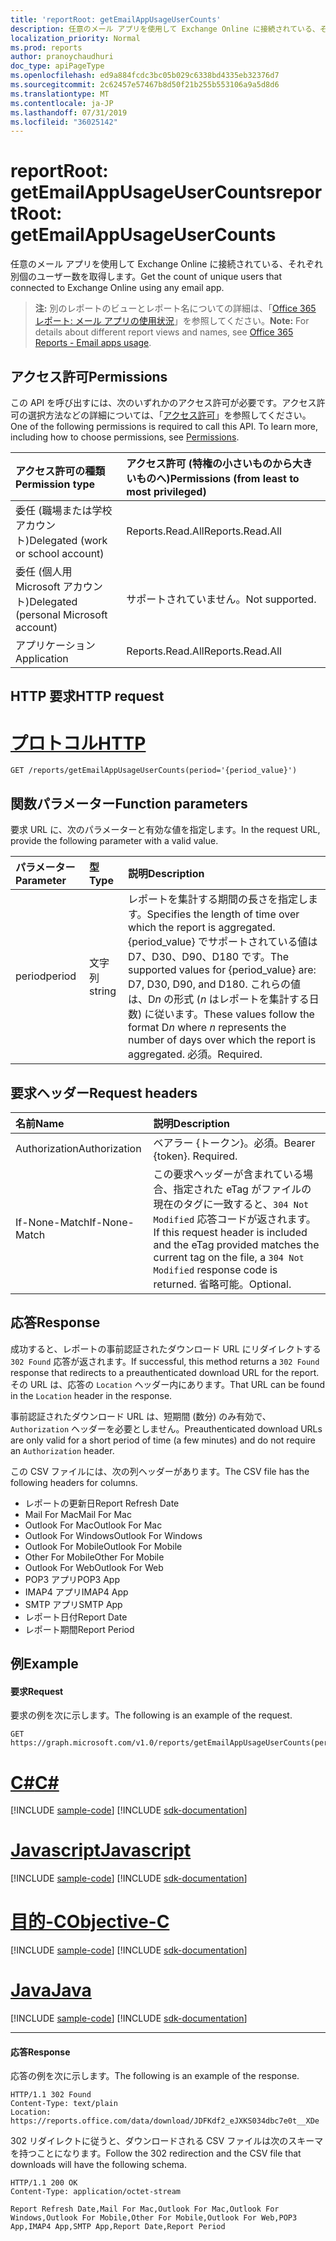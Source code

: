 ```yaml
---
title: 'reportRoot: getEmailAppUsageUserCounts'
description: 任意のメール アプリを使用して Exchange Online に接続されている、それぞれ別個のユーザー数を取得します。
localization_priority: Normal
ms.prod: reports
author: pranoychaudhuri
doc_type: apiPageType
ms.openlocfilehash: ed9a884fcdc3bc05b029c6338bd4335eb32376d7
ms.sourcegitcommit: 2c62457e57467b8d50f21b255b553106a9a5d8d6
ms.translationtype: MT
ms.contentlocale: ja-JP
ms.lasthandoff: 07/31/2019
ms.locfileid: "36025142"
---
```

# <a name="reportroot-getemailappusageusercounts"></a><span data-ttu-id="5a711-103">reportRoot: getEmailAppUsageUserCounts</span><span class="sxs-lookup"><span data-stu-id="5a711-103">reportRoot: getEmailAppUsageUserCounts</span></span>

<span data-ttu-id="5a711-104">任意のメール アプリを使用して Exchange Online に接続されている、それぞれ別個のユーザー数を取得します。</span><span class="sxs-lookup"><span data-stu-id="5a711-104">Get the count of unique users that connected to Exchange Online using any email app.</span></span>

> <span data-ttu-id="5a711-105">**注:** 別のレポートのビューとレポート名についての詳細は、「[Office 365 レポート: メール アプリの使用状況](https://support.office.com/client/Email-apps-usage-c2ce12a2-934f-4dd4-ba65-49b02be4703d)」を参照してください。</span><span class="sxs-lookup"><span data-stu-id="5a711-105">**Note:** For details about different report views and names, see [Office 365 Reports - Email apps usage](https://support.office.com/client/Email-apps-usage-c2ce12a2-934f-4dd4-ba65-49b02be4703d).</span></span>

## <a name="permissions"></a><span data-ttu-id="5a711-106">アクセス許可</span><span class="sxs-lookup"><span data-stu-id="5a711-106">Permissions</span></span>

<span data-ttu-id="5a711-p101">この API を呼び出すには、次のいずれかのアクセス許可が必要です。アクセス許可の選択方法などの詳細については、「[アクセス許可](/graph/permissions-reference)」を参照してください。</span><span class="sxs-lookup"><span data-stu-id="5a711-p101">One of the following permissions is required to call this API. To learn more, including how to choose permissions, see [Permissions](/graph/permissions-reference).</span></span>

| <span data-ttu-id="5a711-109">アクセス許可の種類</span><span class="sxs-lookup"><span data-stu-id="5a711-109">Permission type</span></span>                        | <span data-ttu-id="5a711-110">アクセス許可 (特権の小さいものから大きいものへ)</span><span class="sxs-lookup"><span data-stu-id="5a711-110">Permissions (from least to most privileged)</span></span> |
| :------------------------------------- | :--------------------------------------- |
| <span data-ttu-id="5a711-111">委任 (職場または学校アカウント)</span><span class="sxs-lookup"><span data-stu-id="5a711-111">Delegated (work or school account)</span></span>     | <span data-ttu-id="5a711-112">Reports.Read.All</span><span class="sxs-lookup"><span data-stu-id="5a711-112">Reports.Read.All</span></span>                         |
| <span data-ttu-id="5a711-113">委任 (個人用 Microsoft アカウント)</span><span class="sxs-lookup"><span data-stu-id="5a711-113">Delegated (personal Microsoft account)</span></span> | <span data-ttu-id="5a711-114">サポートされていません。</span><span class="sxs-lookup"><span data-stu-id="5a711-114">Not supported.</span></span>                           |
| <span data-ttu-id="5a711-115">アプリケーション</span><span class="sxs-lookup"><span data-stu-id="5a711-115">Application</span></span>                            | <span data-ttu-id="5a711-116">Reports.Read.All</span><span class="sxs-lookup"><span data-stu-id="5a711-116">Reports.Read.All</span></span>                         |

## <a name="http-request"></a><span data-ttu-id="5a711-117">HTTP 要求</span><span class="sxs-lookup"><span data-stu-id="5a711-117">HTTP request</span></span>


# <a name="httptabhttp"></a>[<span data-ttu-id="5a711-118">プロトコル</span><span class="sxs-lookup"><span data-stu-id="5a711-118">HTTP</span></span>](#tab/http)
<!-- { "blockType": "ignored" } --> 

```http
GET /reports/getEmailAppUsageUserCounts(period='{period_value}')
```

## <a name="function-parameters"></a><span data-ttu-id="5a711-119">関数パラメーター</span><span class="sxs-lookup"><span data-stu-id="5a711-119">Function parameters</span></span>

<span data-ttu-id="5a711-120">要求 URL に、次のパラメーターと有効な値を指定します。</span><span class="sxs-lookup"><span data-stu-id="5a711-120">In the request URL, provide the following parameter with a valid value.</span></span>

| <span data-ttu-id="5a711-121">パラメーター</span><span class="sxs-lookup"><span data-stu-id="5a711-121">Parameter</span></span> | <span data-ttu-id="5a711-122">型</span><span class="sxs-lookup"><span data-stu-id="5a711-122">Type</span></span>   | <span data-ttu-id="5a711-123">説明</span><span class="sxs-lookup"><span data-stu-id="5a711-123">Description</span></span>                              |
| :-------- | :----- | :--------------------------------------- |
| <span data-ttu-id="5a711-124">period</span><span class="sxs-lookup"><span data-stu-id="5a711-124">period</span></span>    | <span data-ttu-id="5a711-125">文字列</span><span class="sxs-lookup"><span data-stu-id="5a711-125">string</span></span> | <span data-ttu-id="5a711-126">レポートを集計する期間の長さを指定します。</span><span class="sxs-lookup"><span data-stu-id="5a711-126">Specifies the length of time over which the report is aggregated.</span></span> <span data-ttu-id="5a711-127">{period_value} でサポートされている値は D7、D30、D90、D180 です。</span><span class="sxs-lookup"><span data-stu-id="5a711-127">The supported values for {period_value} are: D7, D30, D90, and D180.</span></span> <span data-ttu-id="5a711-128">これらの値は、D*n* の形式 (*n* はレポートを集計する日数) に従います。</span><span class="sxs-lookup"><span data-stu-id="5a711-128">These values follow the format D*n* where *n* represents the number of days over which the report is aggregated.</span></span> <span data-ttu-id="5a711-129">必須。</span><span class="sxs-lookup"><span data-stu-id="5a711-129">Required.</span></span> |

## <a name="request-headers"></a><span data-ttu-id="5a711-130">要求ヘッダー</span><span class="sxs-lookup"><span data-stu-id="5a711-130">Request headers</span></span>

| <span data-ttu-id="5a711-131">名前</span><span class="sxs-lookup"><span data-stu-id="5a711-131">Name</span></span>          | <span data-ttu-id="5a711-132">説明</span><span class="sxs-lookup"><span data-stu-id="5a711-132">Description</span></span>                              |
| :------------ | :--------------------------------------- |
| <span data-ttu-id="5a711-133">Authorization</span><span class="sxs-lookup"><span data-stu-id="5a711-133">Authorization</span></span> | <span data-ttu-id="5a711-p103">ベアラー {トークン}。必須。</span><span class="sxs-lookup"><span data-stu-id="5a711-p103">Bearer {token}. Required.</span></span>                |
| <span data-ttu-id="5a711-136">If-None-Match</span><span class="sxs-lookup"><span data-stu-id="5a711-136">If-None-Match</span></span> | <span data-ttu-id="5a711-137">この要求ヘッダーが含まれている場合、指定された eTag がファイルの現在のタグに一致すると、`304 Not Modified` 応答コードが返されます。</span><span class="sxs-lookup"><span data-stu-id="5a711-137">If this request header is included and the eTag provided matches the current tag on the file, a `304 Not Modified` response code is returned.</span></span> <span data-ttu-id="5a711-138">省略可能。</span><span class="sxs-lookup"><span data-stu-id="5a711-138">Optional.</span></span> |

## <a name="response"></a><span data-ttu-id="5a711-139">応答</span><span class="sxs-lookup"><span data-stu-id="5a711-139">Response</span></span>

<span data-ttu-id="5a711-140">成功すると、レポートの事前認証されたダウンロード URL にリダイレクトする `302 Found` 応答が返されます。</span><span class="sxs-lookup"><span data-stu-id="5a711-140">If successful, this method returns a `302 Found` response that redirects to a preauthenticated download URL for the report.</span></span> <span data-ttu-id="5a711-141">その URL は、応答の `Location` ヘッダー内にあります。</span><span class="sxs-lookup"><span data-stu-id="5a711-141">That URL can be found in the `Location` header in the response.</span></span>

<span data-ttu-id="5a711-142">事前認証されたダウンロード URL は、短期間 (数分) のみ有効で、`Authorization` ヘッダーを必要としません。</span><span class="sxs-lookup"><span data-stu-id="5a711-142">Preauthenticated download URLs are only valid for a short period of time (a few minutes) and do not require an `Authorization` header.</span></span>

<span data-ttu-id="5a711-143">この CSV ファイルには、次の列ヘッダーがあります。</span><span class="sxs-lookup"><span data-stu-id="5a711-143">The CSV file has the following headers for columns.</span></span>

- <span data-ttu-id="5a711-144">レポートの更新日</span><span class="sxs-lookup"><span data-stu-id="5a711-144">Report Refresh Date</span></span>
- <span data-ttu-id="5a711-145">Mail For Mac</span><span class="sxs-lookup"><span data-stu-id="5a711-145">Mail For Mac</span></span>
- <span data-ttu-id="5a711-146">Outlook For Mac</span><span class="sxs-lookup"><span data-stu-id="5a711-146">Outlook For Mac</span></span>
- <span data-ttu-id="5a711-147">Outlook For Windows</span><span class="sxs-lookup"><span data-stu-id="5a711-147">Outlook For Windows</span></span>
- <span data-ttu-id="5a711-148">Outlook For Mobile</span><span class="sxs-lookup"><span data-stu-id="5a711-148">Outlook For Mobile</span></span>
- <span data-ttu-id="5a711-149">Other For Mobile</span><span class="sxs-lookup"><span data-stu-id="5a711-149">Other For Mobile</span></span>
- <span data-ttu-id="5a711-150">Outlook For Web</span><span class="sxs-lookup"><span data-stu-id="5a711-150">Outlook For Web</span></span>
- <span data-ttu-id="5a711-151">POP3 アプリ</span><span class="sxs-lookup"><span data-stu-id="5a711-151">POP3 App</span></span>
- <span data-ttu-id="5a711-152">IMAP4 アプリ</span><span class="sxs-lookup"><span data-stu-id="5a711-152">IMAP4 App</span></span>
- <span data-ttu-id="5a711-153">SMTP アプリ</span><span class="sxs-lookup"><span data-stu-id="5a711-153">SMTP App</span></span>
- <span data-ttu-id="5a711-154">レポート日付</span><span class="sxs-lookup"><span data-stu-id="5a711-154">Report Date</span></span>
- <span data-ttu-id="5a711-155">レポート期間</span><span class="sxs-lookup"><span data-stu-id="5a711-155">Report Period</span></span>

## <a name="example"></a><span data-ttu-id="5a711-156">例</span><span class="sxs-lookup"><span data-stu-id="5a711-156">Example</span></span>

#### <a name="request"></a><span data-ttu-id="5a711-157">要求</span><span class="sxs-lookup"><span data-stu-id="5a711-157">Request</span></span>

<span data-ttu-id="5a711-158">要求の例を次に示します。</span><span class="sxs-lookup"><span data-stu-id="5a711-158">The following is an example of the request.</span></span>

<!--{
  "blockType": "request",
  "isComposable": true,
  "name": "reportroot_getemailappusageusercounts"
}-->

```http
GET https://graph.microsoft.com/v1.0/reports/getEmailAppUsageUserCounts(period='D7')
```
# <a name="ctabcsharp"></a>[<span data-ttu-id="5a711-159">C#</span><span class="sxs-lookup"><span data-stu-id="5a711-159">C#</span></span>](#tab/csharp)
[!INCLUDE [sample-code](../includes/snippets/csharp/reportroot-getemailappusageusercounts-csharp-snippets.md)]
[!INCLUDE [sdk-documentation](../includes/snippets/snippets-sdk-documentation-link.md)]

# <a name="javascripttabjavascript"></a>[<span data-ttu-id="5a711-160">Javascript</span><span class="sxs-lookup"><span data-stu-id="5a711-160">Javascript</span></span>](#tab/javascript)
[!INCLUDE [sample-code](../includes/snippets/javascript/reportroot-getemailappusageusercounts-javascript-snippets.md)]
[!INCLUDE [sdk-documentation](../includes/snippets/snippets-sdk-documentation-link.md)]

# <a name="objective-ctabobjc"></a>[<span data-ttu-id="5a711-161">目的-C</span><span class="sxs-lookup"><span data-stu-id="5a711-161">Objective-C</span></span>](#tab/objc)
[!INCLUDE [sample-code](../includes/snippets/objc/reportroot-getemailappusageusercounts-objc-snippets.md)]
[!INCLUDE [sdk-documentation](../includes/snippets/snippets-sdk-documentation-link.md)]

# <a name="javatabjava"></a>[<span data-ttu-id="5a711-162">Java</span><span class="sxs-lookup"><span data-stu-id="5a711-162">Java</span></span>](#tab/java)
[!INCLUDE [sample-code](../includes/snippets/java/reportroot-getemailappusageusercounts-java-snippets.md)]
[!INCLUDE [sdk-documentation](../includes/snippets/snippets-sdk-documentation-link.md)]

---


#### <a name="response"></a><span data-ttu-id="5a711-163">応答</span><span class="sxs-lookup"><span data-stu-id="5a711-163">Response</span></span>

<span data-ttu-id="5a711-164">応答の例を次に示します。</span><span class="sxs-lookup"><span data-stu-id="5a711-164">The following is an example of the response.</span></span>

<!-- {
  "blockType": "response",
  "truncated": true,
  "@odata.type": "microsoft.graph.report"
} -->

```http
HTTP/1.1 302 Found
Content-Type: text/plain
Location: https://reports.office.com/data/download/JDFKdf2_eJXKS034dbc7e0t__XDe
```

<span data-ttu-id="5a711-165">302 リダイレクトに従うと、ダウンロードされる CSV ファイルは次のスキーマを持つことになります。</span><span class="sxs-lookup"><span data-stu-id="5a711-165">Follow the 302 redirection and the CSV file that downloads will have the following schema.</span></span>

<!-- { "blockType": "ignored" } --> 

```http
HTTP/1.1 200 OK
Content-Type: application/octet-stream

Report Refresh Date,Mail For Mac,Outlook For Mac,Outlook For Windows,Outlook For Mobile,Other For Mobile,Outlook For Web,POP3 App,IMAP4 App,SMTP App,Report Date,Report Period
```
<!-- uuid: 8fcb5dbc-d5aa-4681-8e31-b001d5168d79 
2015-10-25 14:57:30 UTC -->
<!-- {
  "type": "#page.annotation",
  "description": "Example",
  "keywords": "",
  "section": "documentation",
  "tocPath": "",
  "suppressions": [
  ]
}-->

